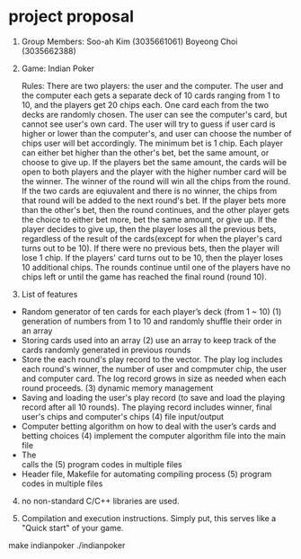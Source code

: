 # project proposal

1. Group Members:
  Soo-ah Kim (3035661061)
  Boyeong Choi (3035662388)
  
2. Game: Indian Poker

   Rules: 
  There are two players: the user and the computer.
  The user and the computer each gets a separate deck of 10 cards ranging from 1 to 10, and the players get 20 chips each.
  One card each from the two decks are randomly chosen. The user can see the computer's card, but cannot see user's own card.
  The user will try to guess if user card is higher or lower than the computer's, and user can choose the number of chips user will bet accordingly.
  The minimum bet is 1 chip. Each player can either bet higher than the other's bet, bet the same amount, or choose to give up.
  If the players bet the same amount, the cards will be open to both players and the player with the higher number card will be the winner. The winner of the round will win all the chips from the round. If the two cards are eqiuvalent and there is no winner, the chips from that round will be added to the next round's bet.
  If the player bets more than the other's bet, then the round continues, and the other player gets the choice to either bet more, bet the same amount, or give up.
  If the player decides to give up, then the player loses all the previous bets, regardless of the result of the cards(except for when the player's card turns out to be 10). If there were no previous bets, then the player will lose 1 chip. If the players' card turns out to be 10, then the player loses 10 additional chips.
  The rounds continue until one of the players have no chips left or until the game has reached the final round (round 10).
  
  
 3. List of features 
  - Random generator of ten cards for each player’s deck (from 1 ~ 10)
       (1) generation of numbers from 1 to 10 and randomly shuffle their order in an array 
  - Storing cards used into an array 
       (2) use an array to keep track of the cards randomly generated in previous rounds
  - Store the each round's play record to the vector. The play log includes each round's winner, the number of user and compmuter chip, the user and computer card. The log record grows in size as needed when each round proceeds.
       (3) dynamic memory management
  - Saving and loading the user's play record (to save and load the playing record after all 10 rounds). The playing record includes winner, final user's chips and computer's chips
       (4) file input/output
  - Computer betting algorithm on how to deal with the user’s cards and betting choices
       (4) implement the computer algorithm file into the main file
  - The <main function file> calls the <computer betting algorithm function file> 
       (5) program codes in multiple files
  - Header file, Makefile for automating compiling process
       (5) program codes in multiple files
  
4. no non-standard C/C++ libraries are used.
  
5. Compilation and execution instructions. Simply put, this serves like a "Quick start" of your game.
  <Compilation>
  make indianpoker
  
  <Execution>
  ./indianpoker
